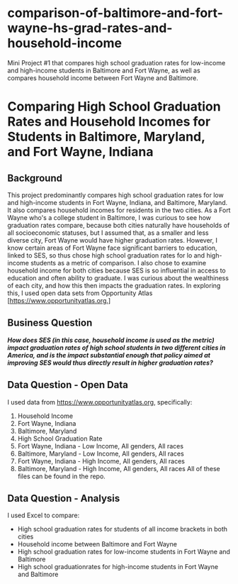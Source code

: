 # comparison-of-baltimore-and-fort-wayne-hs-grad-rates-and-household-income
Mini Project #1 that compares high school graduation rates for low-income and high-income students in Baltimore and Fort Wayne, as well as compares household income between Fort Wayne and Baltimore.

# Comparing High School Graduation Rates and Household Incomes for Students in Baltimore, Maryland, and Fort Wayne, Indiana

## Background

This project predominantly compares high school graduation rates for low and high-income students in Fort Wayne, Indiana, and Baltimore, Maryland. It also compares household incomes for residents in the two cities. As a Fort Wayne who's a college student in Baltimore, I was curious to see how graduation rates compare, because both cities naturally have households of all socioeconomic statuses, but I assumed that, as a smaller and less diverse city, Fort Wayne would have higher graduation rates. However, I know certain areas of Fort Wayne face significant barriers to education, linked to SES, so thus chose high school graduation rates for lo and high-income students as a metric of comparison. I also chose to examine household income for both cities because SES is so influential in access to education and often ability to graduate. I was curious about the wealthiness of each city, and how this then impacts the graduation rates. In exploring this, I used open data sets from Opportunity Atlas [https://www.opportunityatlas.org.]

## Business Question

_**How does SES (in this case, household income is used as the metric) impact graduation rates of high school students in two different cities in America, and is the impact substantial enough that policy aimed at improving SES would thus directly result in higher graduation rates?**_

## Data Question - Open Data

I used data from https://www.opportunityatlas.org, specifically:
1. Household Income
  1. Fort Wayne, Indiana
  2. Baltimore, Maryland
2. High School Graduation Rate
  1. Fort Wayne, Indiana - Low Income, All genders, All races
  2. Baltimore, Maryland - Low Income, All genders, All races
  3. Fort Wayne, Indiana - High Income, All genders, All races
  4. Baltimore, Maryland - High Income, All genders, All races
All of these files can be found in the repo.

## Data Question - Analysis

I used Excel to compare:
- High school graduation rates for students of all income brackets in both cities
- Household income between Baltimore and Fort Wayne
- High school graduation rates for low-income students in Fort Wayne and Baltimore
- High school graduationrates for high-income students in Fort Wayne and Baltimore

